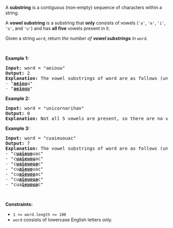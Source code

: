 <div><p>A <strong>substring</strong> is a contiguous (non-empty) sequence of characters within a string.</p>

<p>A <strong>vowel substring</strong> is a substring that <strong>only</strong> consists of vowels (<code>'a'</code>, <code>'e'</code>, <code>'i'</code>, <code>'o'</code>, and <code>'u'</code>) and has <strong>all five</strong> vowels present in it.</p>

<p>Given a string <code>word</code>, return <em>the number of <strong>vowel substrings</strong> in</em> <code>word</code>.</p>

<p>&nbsp;</p>
<p><strong>Example 1:</strong></p>

<pre><strong>Input:</strong> word = "aeiouu"
<strong>Output:</strong> 2
<strong>Explanation:</strong> The vowel substrings of word are as follows (underlined):
- "<strong><u>aeiou</u></strong>u"
- "<strong><u>aeiouu</u></strong>"
</pre>

<p><strong>Example 2:</strong></p>

<pre><strong>Input:</strong> word = "unicornarihan"
<strong>Output:</strong> 0
<strong>Explanation:</strong> Not all 5 vowels are present, so there are no vowel substrings.
</pre>

<p><strong>Example 3:</strong></p>

<pre><strong>Input:</strong> word = "cuaieuouac"
<strong>Output:</strong> 7
<strong>Explanation:</strong> The vowel substrings of word are as follows (underlined):
- "c<strong><u>uaieuo</u></strong>uac"
- "c<strong><u>uaieuou</u></strong>ac"
- "c<strong><u>uaieuoua</u></strong>c"
- "cu<strong><u>aieuo</u></strong>uac"
- "cu<strong><u>aieuou</u></strong>ac"
- "cu<strong><u>aieuoua</u></strong>c"
- "cua<strong><u>ieuoua</u></strong>c"
</pre>

<p>&nbsp;</p>
<p><strong>Constraints:</strong></p>

<ul>
	<li><code>1 &lt;= word.length &lt;= 100</code></li>
	<li><code>word</code> consists of lowercase English letters only.</li>
</ul>
</div>